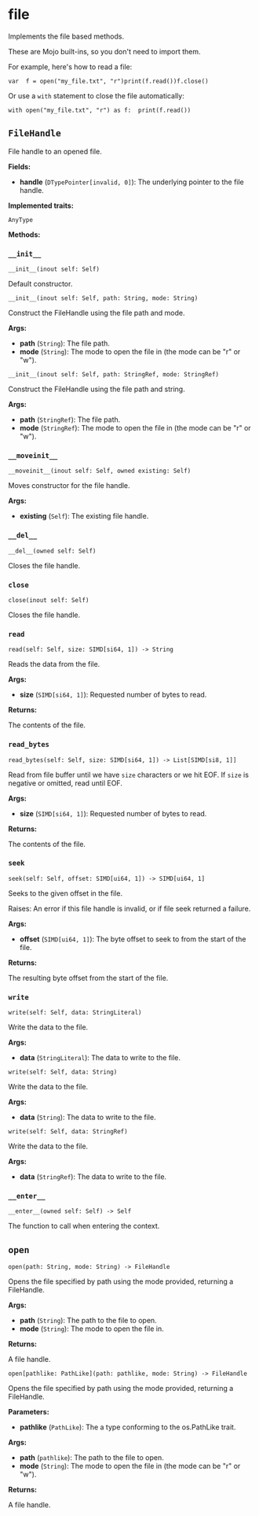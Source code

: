 # file

Implements the file based methods.

These are Mojo built-ins, so you don't need to import them.

For example, here's how to read a file:

```
var  f = open("my_file.txt", "r")print(f.read())f.close()
```

Or use a `with` statement to close the file automatically:

```
with open("my_file.txt", "r") as f:  print(f.read())
```

## `FileHandle`

File handle to an opened file.

**Fields:**

- ​**handle** (`DTypePointer[invalid, 0]`): The underlying pointer to the file handle.

**Implemented traits:**

`AnyType`

**Methods:**

### `__init__`

`__init__(inout self: Self)`

Default constructor.

`__init__(inout self: Self, path: String, mode: String)`

Construct the FileHandle using the file path and mode.

**Args:**

- ​**path** (`String`): The file path.
- ​**mode** (`String`): The mode to open the file in (the mode can be "r" or "w").

`__init__(inout self: Self, path: StringRef, mode: StringRef)`

Construct the FileHandle using the file path and string.

**Args:**

- ​**path** (`StringRef`): The file path.
- ​**mode** (`StringRef`): The mode to open the file in (the mode can be "r" or "w").

### `__moveinit__`

`__moveinit__(inout self: Self, owned existing: Self)`

Moves constructor for the file handle.

**Args:**

- ​**existing** (`Self`): The existing file handle.

### `__del__`

`__del__(owned self: Self)`

Closes the file handle.

### `close`

`close(inout self: Self)`

Closes the file handle.

### `read`

`read(self: Self, size: SIMD[si64, 1]) -> String`

Reads the data from the file.

**Args:**

- ​**size** (`SIMD[si64, 1]`): Requested number of bytes to read.

**Returns:**

The contents of the file.

### `read_bytes`

`read_bytes(self: Self, size: SIMD[si64, 1]) -> List[SIMD[si8, 1]]`

Read from file buffer until we have `size` characters or we hit EOF. If `size` is negative or omitted, read until EOF.

**Args:**

- ​**size** (`SIMD[si64, 1]`): Requested number of bytes to read.

**Returns:**

The contents of the file.

### `seek`

`seek(self: Self, offset: SIMD[ui64, 1]) -> SIMD[ui64, 1]`

Seeks to the given offset in the file.

Raises: An error if this file handle is invalid, or if file seek returned a failure.

**Args:**

- ​**offset** (`SIMD[ui64, 1]`): The byte offset to seek to from the start of the file.

**Returns:**

The resulting byte offset from the start of the file.

### `write`

`write(self: Self, data: StringLiteral)`

Write the data to the file.

**Args:**

- ​**data** (`StringLiteral`): The data to write to the file.

`write(self: Self, data: String)`

Write the data to the file.

**Args:**

- ​**data** (`String`): The data to write to the file.

`write(self: Self, data: StringRef)`

Write the data to the file.

**Args:**

- ​**data** (`StringRef`): The data to write to the file.

### `__enter__`

`__enter__(owned self: Self) -> Self`

The function to call when entering the context.

## `open`

`open(path: String, mode: String) -> FileHandle`

Opens the file specified by path using the mode provided, returning a FileHandle.

**Args:**

- ​**path** (`String`): The path to the file to open.
- ​**mode** (`String`): The mode to open the file in.

**Returns:**

A file handle.

`open[pathlike: PathLike](path: pathlike, mode: String) -> FileHandle`

Opens the file specified by path using the mode provided, returning a FileHandle.

**Parameters:**

- ​**pathlike** (`PathLike`): The a type conforming to the os.PathLike trait.

**Args:**

- ​**path** (`pathlike`): The path to the file to open.
- ​**mode** (`String`): The mode to open the file in (the mode can be "r" or "w").

**Returns:**

A file handle.